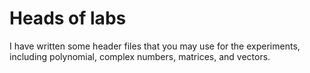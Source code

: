 # Heads of labs
I have written some header files that you may use for the experiments, including polynomial, complex numbers, matrices, and vectors.

